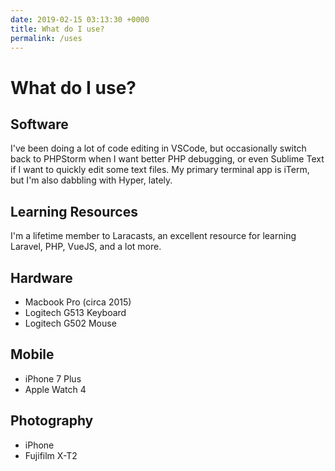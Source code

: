 ```yaml
---
date: 2019-02-15 03:13:30 +0000
title: What do I use?
permalink: /uses
---
```


# What do I use?

## Software

I've been doing a lot of code editing in VSCode, but occasionally switch back to PHPStorm when I want better PHP debugging, or even Sublime Text if I want to quickly edit some text files. My primary terminal app is iTerm, but I'm also dabbling with Hyper, lately.

## Learning Resources

I'm a lifetime member to Laracasts, an excellent resource for learning Laravel, PHP, VueJS, and a lot more.

## Hardware

- Macbook Pro (circa 2015)
- Logitech G513 Keyboard
- Logitech G502 Mouse

## Mobile

- iPhone 7 Plus
- Apple Watch 4

## Photography

- iPhone
- Fujifilm X-T2
